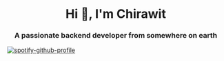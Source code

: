 
<!--
**kumal3east/kumal3east** is a ✨ _special_ ✨ repository because its `README.md` (this file) appears on your GitHub profile.

Here are some ideas to get you started:

- 🔭 I’m currently working on ...
- 🌱 I’m currently learning ...
- 👯 I’m looking to collaborate on ...
- 🤔 I’m looking for help with ...
- 💬 Ask me about ...
- 📫 How to reach me: ...
- 😄 Pronouns: ...
- ⚡ Fun fact: ...
-->


<h1 align="center">Hi 👋, I'm Chirawit</h1>
<h3 align="center">A passionate backend developer from somewhere on earth</h3>


[![spotify-github-profile](https://spotify-github-profile.vercel.app/api/view?uid=2clnizs8unlijc3r6q1tk0858&cover_image=true&theme=compact)](https://spotify-github-profile.vercel.app/api/view?uid=2clnizs8unlijc3r6q1tk0858&redirect=true)
